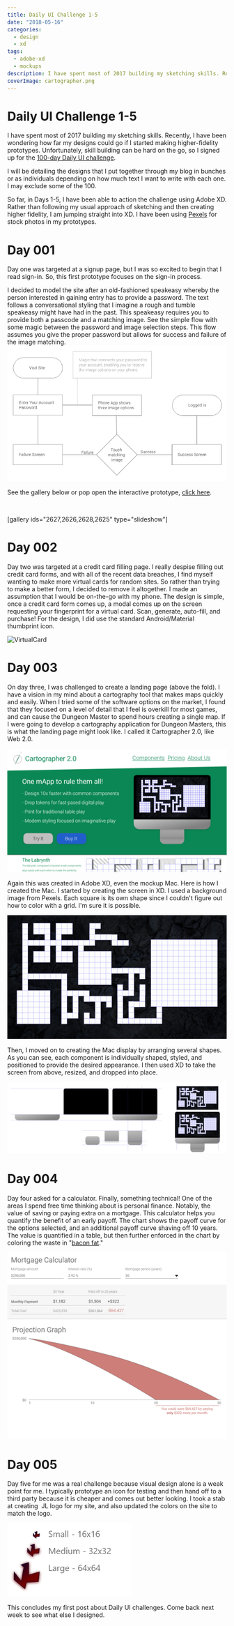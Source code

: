 ```yaml
---
title: Daily UI Challenge 1-5
date: "2018-05-16"
categories: 
  - design
  - xd
tags: 
  - adobe-xd
  - mockups
description: I have spent most of 2017 building my sketching skills. Recently, I have been wondering how far my designs could go if I started making higher-fidelity prototypes. Unfortunately, skill building can be hard on the go, so I signed up for the [100-day Daily UI challenge](http://dailyui.co).
coverImage: cartographer.png
---
```


# Daily UI Challenge 1-5
I have spent most of 2017 building my sketching skills. Recently, I have been wondering how far my designs could go if I started making higher-fidelity prototypes. Unfortunately, skill building can be hard on the go, so I signed up for the [100-day Daily UI challenge](http://dailyui.co).

I will be detailing the designs that I put together through my blog in bunches or as individuals depending on how much text I want to write with each one. I may exclude some of the 100.

So far, in Days 1-5, I have been able to action the challenge using Adobe XD. Rather than following my usual approach of sketching and then creating higher fidelity, I am jumping straight into XD. I have been using [Pexels](https://www.pexels.com/) for stock photos in my prototypes. 

# Day 001

Day one was targeted at a signup page, but I was so excited to begin that I read sign-in. So, this first prototype focuses on the sign-in process.

I decided to model the site after an old-fashioned speakeasy whereby the person interested in gaining entry has to provide a password. The text follows a conversational styling that I imagine a rough and tumble speakeasy might have had in the past. This speakeasy requires you to provide both a passcode and a matching image. See the simple flow with some magic between the password and image selection steps. This flow assumes you give the proper password but allows for success and failure of the image matching.![Flow.png](./images/flow.png)

See the gallery below or pop open the interactive prototype, [click here](https://xd.adobe.com/view/63289d6b-34ee-402e-4bee-225119dc9e21-1519/).

 

\[gallery ids="2627,2626,2628,2625" type="slideshow"\]

# Day 002

Day two was targeted at a credit card filling page. I really despise filling out credit card forms, and with all of the recent data breaches, I find myself wanting to make more virtual cards for random sites. So rather than trying to make a better form, I decided to remove it altogether. I made an assumption that I would be on-the-go with my phone. The design is simple, once a credit card form comes up, a modal comes up on the screen requesting your fingerprint for a virtual card. Scan, generate, auto-fill, and purchase! For the design, I did use the standard Android/Material thumbprint icon.

![VirtualCard](https://joshualowrycom.files.wordpress.com/2018/05/virtualcard-e1526146281437.png?w=285)

# Day 003

On day three, I was challenged to create a landing page (above the fold). I have a vision in my mind about a cartography tool that makes maps quickly and easily. When I tried some of the software options on the market, I found that they focused on a level of detail that I feel is overkill for most games, and can cause the Dungeon Master to spend hours creating a single map. If I were going to develop a cartography application for Dungeon Masters, this is what the landing page might look like. I called it Cartographer 2.0, like Web 2.0.

![Cartographer.png](./images/cartographer.png)

Again this was created in Adobe XD, even the mockup Mac. Here is how I created the Mac. I started by creating the screen in XD. I used a background image from Pexels. Each square is its own shape since I couldn't figure out how to color with a grid. I'm sure it is possible.

![The Screen](./images/the-screen.png)

Then, I moved on to creating the Mac display by arranging several shapes. As you can see, each component is individually shaped, styled, and positioned to provide the desired appearance. I then used XD to take the screen from above, resized, and dropped into place.

![The Mac](./images/the-mac.png)

# Day 004

Day four asked for a calculator. Finally, something technical! One of the areas I spend free time thinking about is personal finance. Notably, the value of saving or paying extra on a mortgage. This calculator helps you quantify the benefit of an early payoff. The chart shows the payoff curve for the options selected, and an additional payoff curve shaving off 10 years. The value is quantified in a table, but then further enforced in the chart by coloring the waste in "[bacon fat](https://hexcolor.co/hex/cd7e79)."

![MortgageCalculator.png](./images/mortgagecalculator1.png)

# Day 005

Day five for me was a real challenge because visual design alone is a weak point for me. I typically prototype an icon for testing and then hand off to a third party because it is cheaper and comes out better looking. I took a stab at creating  JL logo for my site, and also updated the colors on the site to match the logo.

![Icons.png](./images/icons.png)

This concludes my first post about Daily UI challenges. Come back next week to see what else I designed.

